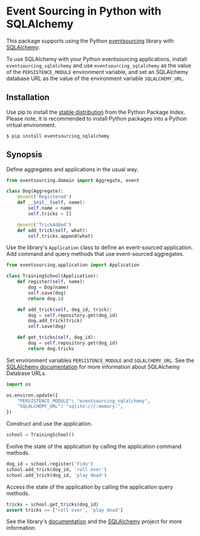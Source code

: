# Event Sourcing in Python with SQLAlchemy

This package supports using the Python [eventsourcing](https://github.com/pyeventsourcing/eventsourcing) library with [SQLAlchemy](https://www.sqlalchemy.org/).

To use SQLAlchemy with your Python eventsourcing applications, install
`eventsourcing_sqlalchemy` and use `eventsourcing_sqlalchemy` as the value
of the `PERSISTENCE_MODULE` environment variable, and set an SQLAlchemy
database URL as the value of the environment variable `SQLALCHEMY_URL`.

## Installation

Use pip to install the [stable distribution](https://pypi.org/project/eventsourcing_sqlalchemy/)
from the Python Package Index. Please note, it is recommended to
install Python packages into a Python virtual environment.

    $ pip install eventsourcing_sqlalchemy

## Synopsis

Define aggregates and applications in the usual way.

```python
from eventsourcing.domain import Aggregate, event

class Dog(Aggregate):
    @event('Registered')
    def __init__(self, name):
        self.name = name
        self.tricks = []

    @event('TrickAdded')
    def add_trick(self, what):
        self.tricks.append(what)
```

Use the library's `Application` class to define an event-sourced application.
Add command and query methods that use event-sourced aggregates.

```python
from eventsourcing.application import Application

class TrainingSchool(Application):
    def register(self, name):
        dog = Dog(name)
        self.save(dog)
        return dog.id

    def add_trick(self, dog_id, trick):
        dog = self.repository.get(dog_id)
        dog.add_trick(trick)
        self.save(dog)

    def get_tricks(self, dog_id):
        dog = self.repository.get(dog_id)
        return dog.tricks
```

Set environment variables `PERSISTENCE_MODULE` and `SQLALCHEMY_URL`.
See the [SQLAlchemy documentation](https://docs.sqlalchemy.org/en/14/core/engines.html)
for more information about SQLAlchemy Database URLs.

```python
import os

os.environ.update({
    "PERSISTENCE_MODULE": "eventsourcing_sqlalchemy",
    "SQLALCHEMY_URL": "sqlite:///:memory:",
})
```

Construct and use the application.

```python
school = TrainingSchool()
```

Evolve the state of the application by calling the
application command methods.

```python
dog_id = school.register('Fido')
school.add_trick(dog_id, 'roll over')
school.add_trick(dog_id, 'play dead')
```

Access the state of the application by calling the
application query methods.

```python
tricks = school.get_tricks(dog_id)
assert tricks == ['roll over', 'play dead']
```

See the library's [documentation](https://eventsourcing.readthedocs.io/)
and the [SQLAlchemy](https://www.sqlalchemy.org/) project for more information.
